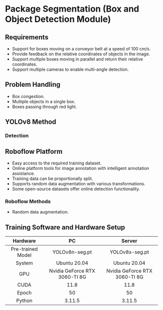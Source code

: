 # Package Segmentation (Box and Object Detection Module)

## Requirements
- Support for boxes moving on a conveyor belt at a speed of 100 cm/s.
- Provide feedback on the relative coordinates of objects in the image.
- Support multiple boxes moving in parallel and return their relative coordinates.
- Support multiple cameras to enable multi-angle detection.

## Problem Handling
- Box congestion.
- Multiple objects in a single box.
- Boxes passing through red light.

## YOLOv8 Method
### Detection

## Roboflow Platform
- Easy access to the required training dataset.
- Online platform tools for image annotation with intelligent annotation assistance.
- Training data can be proportionally split.
- Supports random data augmentation with various transformations.
- Some open-source datasets offer online detection functionality.

### Roboflow Methods
- Random data augmentation.

## Training Software and Hardware Setup
| Hardware          | PC                 | Server              |
|:------------------:|:------------------:|:-------------------:|
| Pre-trained Model | YOLOv8n-seg.pt     | YOLOv8x-seg.pt      |
| System            | Ubuntu 20.04       | Ubuntu 20.04        |
| GPU               | Nvidia GeForce RTX 3060-TI 8G | Nvidia GeForce RTX 3060-TI 8G |
| CUDA              | 11.8               | 11.8                |
| Epoch             | 50                 | 50                  |
| Python            | 3.11.5             | 3.11.5              |
